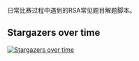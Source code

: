 日常比赛过程中遇到的RSA常见题目解题脚本。


## Stargazers over time

[![Stargazers over time](https://starchart.cc/Mr-Aur0ra/RSA.svg)](https://starchart.cc/Mr-Aur0ra/RSA)
